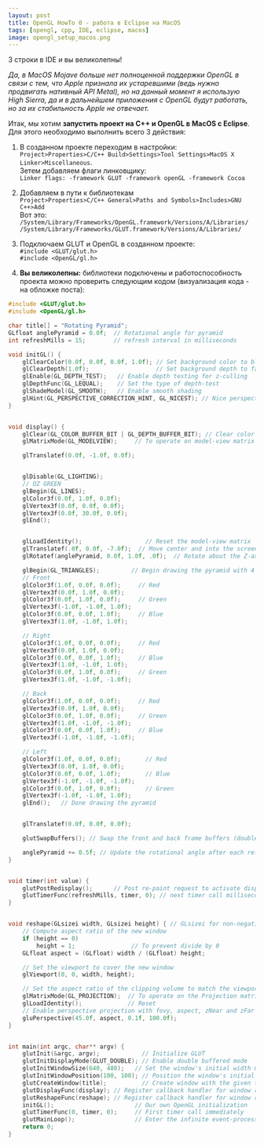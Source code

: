 ```yaml
---
layout: post 
title: OpenGL HowTo 0 - работа в Eclipse на MacOS
tags: [opengl, cpp, IDE, eclipse, macos]
image: opengl_setup_macos.png
---
```


3 строки в IDE и вы великолепны!

<!--more-->

*Да, в MacOS Mojave больше нет полноценной поддержки OpenGL в связи с тем, что Apple признала их устаревшими (ведь нужно продвигать нативный API Metal), но на данный момент я использую High Sierra, да и в дальнейшем приложения с OpenGL будут работать, но за их стабильность Apple не отвечает.*

Итак, мы хотим **запустить проект на C++ и OpenGL в MacOS с Eclipse**. Для этого необходимо выполнить всего 3 действия:

1. В созданном проекте переходим в настройки:  <br/>
`Project>Properties>C/C++ Build>Settings>Tool Settings>MacOS X Linker>Miscellaneous`. <br/>
Зетем добавляем флаги линковщику: <br/>
`Linker flags: -framework GLUT -framework openGL -framework Cocoa`

2. Добавляем в пути к библиотекам <br/>
`Project>Properties>C/C++ General>Paths and Symbols>Includes>GNU C++>Add` <br/>
Вот это: <br/>
`/System/Library/Frameworks/OpenGL.framework/Versions/A/Libraries/` <br/>
`/System/Library/Frameworks/GLUT.framework/Versions/A/Libraries/`

3. Подключаем GLUT и OpenGL в созданном проекте: <br/>
`#include <GLUT/glut.h>` <br/>
`#include <OpenGL/gl.h>`

4. **Вы великолепны:** библиотеки подключены и работоспособность проекта можно проверить следующим кодом (визуализация кода - на обложке поста):

```cpp
#include <GLUT/glut.h>
#include <OpenGL/gl.h>

char title[] = "Rotating Pyramid";
GLfloat anglePyramid = 0.0f;  // Rotational angle for pyramid
int refreshMills = 15;        // refresh interval in milliseconds

void initGL() {
	glClearColor(0.0f, 0.0f, 0.0f, 1.0f); // Set background color to black and opaque
	glClearDepth(1.0f);                   // Set background depth to farthest
	glEnable(GL_DEPTH_TEST);   // Enable depth testing for z-culling
	glDepthFunc(GL_LEQUAL);    // Set the type of depth-test
	glShadeModel(GL_SMOOTH);   // Enable smooth shading
	glHint(GL_PERSPECTIVE_CORRECTION_HINT, GL_NICEST); // Nice perspective corrections
}


void display() {
	glClear(GL_COLOR_BUFFER_BIT | GL_DEPTH_BUFFER_BIT); // Clear color and depth buffers
	glMatrixMode(GL_MODELVIEW);     // To operate on model-view matrix

	glTranslatef(0.0f, -1.0f, 0.0f);


	glDisable(GL_LIGHTING);
	// OZ GREEN
	glBegin(GL_LINES);
	glColor3f(0.0f, 1.0f, 0.0f);
	glVertex3f(0.0f, 0.0f, 0.0f);
	glVertex3f(0.0f, 30.0f, 0.0f);
	glEnd();


	glLoadIdentity();                  // Reset the model-view matrix
	glTranslatef(.0f, 0.0f, -7.0f);  // Move center and into the screen
	glRotatef(anglePyramid, 0.0f, 1.0f, .0f);  // Rotate about the Z-axis

	glBegin(GL_TRIANGLES);         // Begin drawing the pyramid with 4 triangles
	// Front
	glColor3f(1.0f, 0.0f, 0.0f);     // Red
	glVertex3f(0.0f, 1.0f, 0.0f);
	glColor3f(0.0f, 1.0f, 0.0f);     // Green
	glVertex3f(-1.0f, -1.0f, 1.0f);
	glColor3f(0.0f, 0.0f, 1.0f);     // Blue
	glVertex3f(1.0f, -1.0f, 1.0f);

	// Right
	glColor3f(1.0f, 0.0f, 0.0f);     // Red
	glVertex3f(0.0f, 1.0f, 0.0f);
	glColor3f(0.0f, 0.0f, 1.0f);     // Blue
	glVertex3f(1.0f, -1.0f, 1.0f);
	glColor3f(0.0f, 1.0f, 0.0f);     // Green
	glVertex3f(1.0f, -1.0f, -1.0f);

	// Back
	glColor3f(1.0f, 0.0f, 0.0f);     // Red
	glVertex3f(0.0f, 1.0f, 0.0f);
	glColor3f(0.0f, 1.0f, 0.0f);     // Green
	glVertex3f(1.0f, -1.0f, -1.0f);
	glColor3f(0.0f, 0.0f, 1.0f);     // Blue
	glVertex3f(-1.0f, -1.0f, -1.0f);

	// Left
	glColor3f(1.0f, 0.0f, 0.0f);       // Red
	glVertex3f(0.0f, 1.0f, 0.0f);
	glColor3f(0.0f, 0.0f, 1.0f);       // Blue
	glVertex3f(-1.0f, -1.0f, -1.0f);
	glColor3f(0.0f, 1.0f, 0.0f);       // Green
	glVertex3f(-1.0f, -1.0f, 1.0f);
	glEnd();   // Done drawing the pyramid


	glTranslatef(0.0f, 0.0f, 0.0f);

	glutSwapBuffers(); // Swap the front and back frame buffers (double buffering)

	anglePyramid += 0.5f; // Update the rotational angle after each refresh
}


void timer(int value) {
	glutPostRedisplay();      // Post re-paint request to activate display()
	glutTimerFunc(refreshMills, timer, 0); // next timer call milliseconds later
}


void reshape(GLsizei width, GLsizei height) { // GLsizei for non-negative integer
	// Compute aspect ratio of the new window
	if (height == 0)
		height = 1;                // To prevent divide by 0
	GLfloat aspect = (GLfloat) width / (GLfloat) height;

	// Set the viewport to cover the new window
	glViewport(0, 0, width, height);

	// Set the aspect ratio of the clipping volume to match the viewport
	glMatrixMode(GL_PROJECTION);  // To operate on the Projection matrix
	glLoadIdentity();             // Reset
	// Enable perspective projection with fovy, aspect, zNear and zFar
	gluPerspective(45.0f, aspect, 0.1f, 100.0f);
}


int main(int argc, char** argv) {
	glutInit(&argc, argv);            // Initialize GLUT
	glutInitDisplayMode(GLUT_DOUBLE); // Enable double buffered mode
	glutInitWindowSize(640, 480);   // Set the window's initial width & height
	glutInitWindowPosition(100, 100); // Position the window's initial top-left corner
	glutCreateWindow(title);          // Create window with the given title
	glutDisplayFunc(display); // Register callback handler for window re- apaint event
	glutReshapeFunc(reshape); // Register callback handler for window re-size event
	initGL();                       // Our own OpenGL initialization
	glutTimerFunc(0, timer, 0);     // First timer call immediately
	glutMainLoop();                 // Enter the infinite event-processing loop
	return 0;
}
```